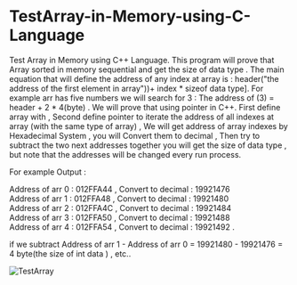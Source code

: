 # TestArray-in-Memory-using-C-Language
Test Array in Memory using C++ Language.  This program will prove that Array sorted in memory sequential and get the size of data type . The main equation that will define the address of any index at array is : header("the address of the first element in array"))+ index * sizeof data type].  For example arr has five numbers we will search for 3 :	 The address of (3) = header + 2 * 4(byte) . We will prove that using pointer in C++.  First define array with , Second define pointer to iterate the address of all indexes at array (with the same type of array) ,  We will get address of array indexes by Hexadecimal System , you will Convert them to decimal , Then try to subtract  the two next addresses together you will get the size of data type ,  but  note that the addresses will be changed every run process.  

For example  Output :

   Address of arr 0  : 012FFA44  ,  Convert to decimal : 19921476             
   Address of arr 1  : 012FFA48  ,  Convert to decimal : 19921480     
   Address of arr 2  :  012FFA4C  ,  Convert to decimal : 19921484             
   Address of arr 3  : 012FFA50  ,  Convert to decimal : 19921488             
   Address of arr 4  : 012FFA54  ,  Convert to decimal : 19921492 .  
   
if we subtract  Address of arr 1 - Address of arr 0  = 19921480 - 19921476 = 4 byte(the size of int data ) , etc..
    


![TestArray](https://user-images.githubusercontent.com/58120325/69501528-7a0f4000-0f0e-11ea-9aa9-089c7ccfe95e.png)

         
      
      

